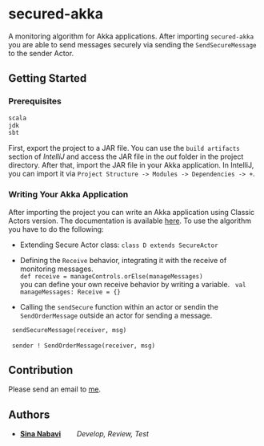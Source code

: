 # secured-akka
A monitoring algorithm for Akka applications. After importing `secured-akka` you are able to send messages securely via sending the `SendSecureMessage` to the sender Actor.

## Getting Started
### Prerequisites
```sh
scala
jdk
sbt
```
First, export the project to a JAR file. You can use the `build artifacts` section of *IntelliJ* and access the JAR file in the *out* folder in the project directory.
After that, import the JAR file in your Akka application. In IntelliJ, you can import it via `Project Structure -> Modules -> Dependencies -> +`.


### Writing Your Akka Application
After importing the project you can write an Akka application using Classic Actors version. The documentation is available [here](https://doc.akka.io/docs/akka/current/actors.html). 
To use the algorithm you have to do the following:
* Extending Secure Actor class:
`class D extends SecureActor`
* Defining the `Receive` behavior, integrating it with the receive of monitoring messages. <br/>
```def receive = manageControls.orElse(manageMessages)``` <br/>
 you can define your own receive behavior by writing a variable.
``` val manageMessages: Receive = {}```

* Calling the `sendSecure` function within an actor or sendin the `SendOrderMessage` outside an actor for sending a message.

``` sendSecureMessage(receiver, msg)``` <br/>
 <br/>
``` sender ! SendOrderMessage(receiver, msg)``` <br/>

## Contribution
Please send an email to [me](mailto:sina.nabavi16@gmail.com).

    

## Authors

* [**Sina Nabavi**](https://github.com/PhantomBleak) &emsp;&emsp;*Develop, Review, Test*
